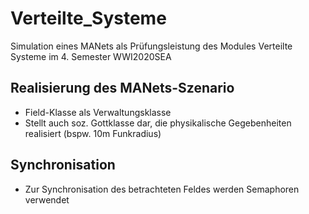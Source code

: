 # Verteilte_Systeme

Simulation eines MANets als Prüfungsleistung des Modules Verteilte Systeme im 4.
Semester WWI2020SEA

## Realisierung des MANets-Szenario

- Field-Klasse als Verwaltungsklasse
- Stellt auch soz. Gottklasse dar, die physikalische Gegebenheiten realisiert
  (bspw. 10m Funkradius)

## Synchronisation

- Zur Synchronisation des betrachteten Feldes werden Semaphoren verwendet
